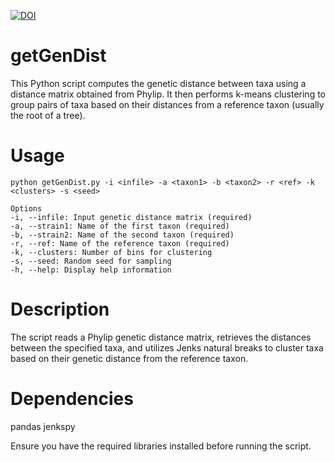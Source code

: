 [![DOI](https://zenodo.org/badge/866575154.svg)](https://doi.org/10.5281/zenodo.13881896)


# getGenDist
This Python script computes the genetic distance between taxa using a distance matrix obtained from Phylip. It then performs k-means clustering to group pairs of taxa based on their distances from a reference taxon (usually the root of a tree).

# Usage

`python getGenDist.py -i <infile> -a <taxon1> -b <taxon2> -r <ref> -k <clusters> -s <seed>`

```
Options
-i, --infile: Input genetic distance matrix (required) 
-a, --strain1: Name of the first taxon (required)
-b, --strain2: Name of the second taxon (required)
-r, --ref: Name of the reference taxon (required)
-k, --clusters: Number of bins for clustering
-s, --seed: Random seed for sampling
-h, --help: Display help information
```

# Description

The script reads a Phylip genetic distance matrix, retrieves the distances between the specified taxa, and utilizes Jenks natural breaks to cluster taxa based on their genetic distance from the reference taxon.

# Dependencies

pandas
jenkspy

Ensure you have the required libraries installed before running the script.



